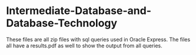 # Intermediate-Database-and-Database-Technology
These files are all zip files with sql queries used in Oracle Express.  The files all have a results.pdf as well to show the output from all queries. 
